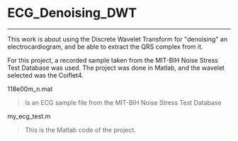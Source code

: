 # ECG_Denoising_DWT
----------------------

This work is about using the Discrete Wavelet Transform for "denoising" an electrocardiogram, and be able to extract the QRS complex from it.

For this project, a recorded sample taken from the MIT-BIH Noise Stress Test Database was used. The project was done in Matlab, and the wavelet selected was the Coiflet4.

118e00m_n.mat
>Is an ECG sample file from the MIT-BIH Noise Stress Test Database

my_ecg_test.m
>This is the Matlab code of the project.

